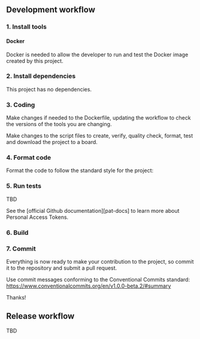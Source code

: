 ## Development workflow

### 1. Install tools

#### Docker

Docker is needed to allow the developer to run and test the Docker image created by this project.

### 2. Install dependencies

This project has no dependencies.

### 3. Coding

Make changes if needed to the Dockerfile, updating the workflow to check the versions of the tools you are changing.

Make changes to the script files to create, verify, quality check, format, test and download the project to a board.

### 4. Format code

Format the code to follow the standard style for the project:

### 5. Run tests

TBD

See the [official Github documentation][pat-docs] to learn more about Personal Access Tokens.

### 6. Build

### 7. Commit

Everything is now ready to make your contribution to the project, so commit it to the repository and submit a pull request.

Use commit messages conforming to the Conventional Commits standard:
https://www.conventionalcommits.org/en/v1.0.0-beta.2/#summary


Thanks!

## Release workflow

TBD
